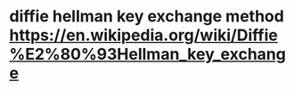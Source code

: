 # diffie hellman key exchange method https://en.wikipedia.org/wiki/Diffie%E2%80%93Hellman_key_exchange